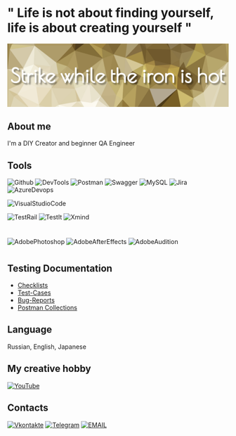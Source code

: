 # " Life is not about finding yourself, life is about creating yourself "

[![Header](https://github.com/hio-nika/hio-nika/blob/main/assets/pngwing-22.jpg)]()

## About me
I'm a DIY Creator and beginner QA Engineer

## Tools
![Github](https://img.shields.io/badge/Github-090909?style=for-the-badge&logo=github)
![DevTools](https://img.shields.io/badge/DevTools-090909?style=for-the-badge&logo=googlechrome)
![Postman](https://img.shields.io/badge/Postman-090909?style=for-the-badge&logo=postman)
![Swagger](https://img.shields.io/badge/Swagger-090909?style=for-the-badge&logo=swagger)
![MySQL](https://img.shields.io/badge/MySQL-090909?style=for-the-badge&logo=mysql&logoColor=13b9ff)
![Jira](https://img.shields.io/badge/Jira-090909?style=for-the-badge&logo=jira&logoColor=0590fb)
![AzureDevops](https://img.shields.io/badge/Azure%20Devops-090909?style=for-the-badge&logo=azuredevops&logoColor=0590fb)

![VisualStudioCode](https://img.shields.io/badge/Visual%20Studio%20Code-090909?style=for-the-badge&logo=visualstudiocode&logoColor=3fabf3)
<!-- ![PyCharm](https://img.shields.io/badge/Pycharm-090909?style=for-the-badge&logo=pycharm&logoColor=4dbb77)
<!-- ![Selenium](https://img.shields.io/badge/selenium-090909?style=for-the-badge&logo=selenium&logoColor=5fbb49) -->

![TestRail](https://img.shields.io/badge/Test%20Rail-090909?style=for-the-badge&logo=testrail&logoColor=71b556)
![TestIt](https://img.shields.io/badge/TestIt-090909?style=for-the-badge&logo=testit&logoColor=71b556)
![Xmind](https://img.shields.io/badge/xmind-090909?style=for-the-badge&logo=xmind&logoColor=4dbb77)
#
![AdobePhotoshop](https://img.shields.io/badge/Adobe%20Photoshop-090909?style=for-the-badge&logo=adobephotoshop&logoColor=036abc)
![AdobeAfterEffects](https://img.shields.io/badge/Adobe%20After%20Effects-090909?style=for-the-badge&logo=adobeaftereffects&logoColor=5e5eff)
![AdobeAudition](https://img.shields.io/badge/Adobe%20Audition-090909?style=for-the-badge&logo=adobeaudition&logoColor=00e3ba)
#

## Testing Documentation
- [Checklists](https://docs.google.com/spreadsheets/d/1rrrBkgJ6F9qslFDkHfO_Q6ThvGhLTLNtAiJqsskDoGc/edit?pli=1#gid=565329736)
- [Test-Cases](https://docs.google.com/spreadsheets/d/1rrrBkgJ6F9qslFDkHfO_Q6ThvGhLTLNtAiJqsskDoGc/edit?pli=1#gid=0)
- [Bug-Reports](https://docs.google.com/spreadsheets/d/1rrrBkgJ6F9qslFDkHfO_Q6ThvGhLTLNtAiJqsskDoGc/edit?pli=1#gid=587256877)
- [Postman Collections](postman/Petstore.postman_collection.json)



## Language
Russian, English, Japanese

## My creative hobby
[![YouTube](https://img.shields.io/badge/-YouTube-090909?style=for-the-badge&logo=YouTube&logoColor=FF0000)]( https://www.youtube.com/HioDollHouse)

## Сontacts
[![Vkontakte](https://img.shields.io/badge/-Vkontakte-090909?style=for-the-badge&logo=Vk&logoColor=4F7DB3)](https://vk.com/hiodollhouse)
[![Telegram](https://img.shields.io/badge/-Telegram-090909?style=for-the-badge&logo=telegram&logoColor=27A0D9)](https://t.me/hio_nika)
[![EMAIL](https://img.shields.io/badge/-Email-090909?style=for-the-badge&logo=gmail)](mailto:asya.sham.qa@gmail.com)












